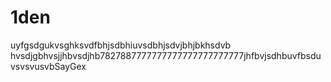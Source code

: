 # 1den
uyfgsdgukvsghksvdfbhjsdbhiuvsdbhjsdvjbhjbkhsdvb hvsdjgbhvsjjhbvsdjhb7827887777777777777777777777jhfbvjsdhbuvfbsduvsvsvusvbSayGex
